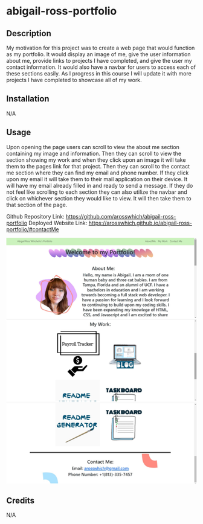 # abigail-ross-portfolio

## Description

My motivation for this project was to create a web page that would function as my portfolio. It would display an image of me, give the user information about me, provide links to projects I have completed, and give the user my contact information. It would also have a navbar for users to access each of these sections easily. As I progress in this course I will update it with more projects I have completed to showcase all of my work. 

## Installation

N/A

## Usage

Upon opening the page users can scroll to view the about me section containing my image and information. Then they can scroll to view the section showing my work and when they click upon an image it will take them to the pages link for that project. Then they can scroll to the contact me section where they can find my email and phone number. If they click upon my email it will take them to their mail application on their device. It will have my email already filled in and ready to send a message. If they do not feel like scrolling to each section they can also utilize the navbar and click on whichever section they would like to view. It will then take them to that section of the page. 

Github Repository Link: https://github.com/arosswhich/abigail-ross-portfolio
Deployed Website Link: https://arosswhich.github.io/abigail-ross-portfolio/#contactMe

![alt text](/assets/images/screenshot1.jpg)
![alt text](/assets/images/screenshot2.jpg)
![alt text](/assets/images/screenshot3.jpg)

## Credits

N/A
